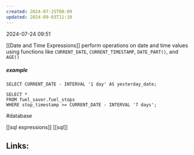 ```yaml
---
created: 2024-07-25T08:09
updated: 2024-09-03T11:10
---
```

2024-07-24 09:51


[[Date and Time Expressions]] perform operations on date and time values using functions like `CURRENT_DATE`, `CURRENT_TIMESTAMP`, `DATE_PART()`, and `AGE()` 

##### example
```
SELECT CURRENT_DATE - INTERVAL '1 day' AS yesterday_date;
```

```
SELECT *
FROM fuel_saver.fuel_stops
WHERE stop_timestamp >= CURRENT_DATE - INTERVAL '7 days';

```

#database 

 [[sql expressions]] [[sql]]
## Links:



